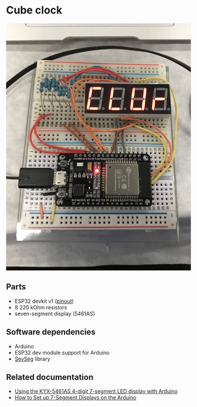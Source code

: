 # Cube clock

![Progress pic](progress.jpg)

## Parts

- ESP32 devkit v1 ([pinout][esp32pinout])
- 8 220 kOhm resistors
- seven-segment display (5461AS)

## Software dependencies

- Arduino
- ESP32 dev module support for Arduino
- [SevSeg][sevseg] library

## Related documentation

- [Using the KYX-5461AS 4-digit 7-segment LED display with Arduino][sevseg-tut]
- [How to Set up 7-Segment Displays on the Arduino][sevseg-wiring]

[esp32pinout]: https://i1.wp.com/randomnerdtutorials.com/wp-content/uploads/2018/08/ESP32-DOIT-DEVKIT-V1-Board-Pinout-36-GPIOs-updated.jpg?ssl=1
[sevseg]: https://github.com/DeanIsMe/SevSeg
[sevseg-tut]: http://thomas.bibby.ie/using-the-kyx-5461as-4-digit-7-segment-led-display-with-arduino/
[sevseg-wiring]: http://www.circuitbasics.com/arduino-7-segment-display-tutorial/